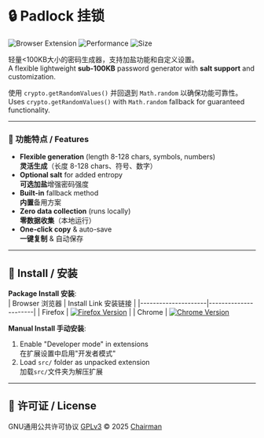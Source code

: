 # 🔒 Padlock 挂锁

![Browser Extension](https://img.shields.io/badge/跨浏览器支持-Firefox%20%26%20Chrome-orange) 
![Performance](https://img.shields.io/badge/双语界面-English/中文切换-brightgreen)
![Size](https://img.shields.io/badge/文件大小-%3C100KB-lightblue)

  轻量<100KB大小的密码生成器，支持加盐功能和自定义设置。  
    A flexible lightweight **sub-100KB** password generator with **salt support** and customization.  


  使用 `crypto.getRandomValues()` 并回退到 `Math.random` 以确保功能可靠性。  
    Uses `crypto.getRandomValues()` with `Math.random` fallback for guaranteed functionality.

  
---

### 🌟 功能特点 / Features
- **Flexible generation** (length 8-128 chars, symbols, numbers)  
  **灵活生成**（长度 8-128 chars、符号、数字）
- **Optional salt** for added entropy  
  **可选加盐**增强密码强度
- **Built-in** fallback method  
  **内置**备用方案
- **Zero data collection** (runs locally)  
  **零数据收集**（本地运行）
- **One-click copy** & auto-save  
  **一键复制** & 自动保存

---

## 🧩 Install / 安装
**Package Install 安装**:  
| Browser 浏览器       | Install Link 安装链接 |
|---------------------|----------------------|
| Firefox             | [![Firefox Version](https://img.shields.io/badge/.xpi-v1.0-orange)](https://github.com/ChineseOnChain/padlock/releases/download/v1.0/padlock-1.0.xpi) |
| Chrome              | [![Chrome Version](https://img.shields.io/badge/.crx-v1.0-yellow)](https://github.com/ChineseOnChain/padlock/releases/download/v1.0/padlock.crx)

**Manual Install 手动安装**:  
1. Enable "Developer mode" in extensions  
   在扩展设置中启用"开发者模式"
2. Load `src/` folder as unpacked extension  
   加载`src/`文件夹为解压扩展

---


## 📜 许可证 / License
GNU通用公共许可协议 [GPLv3](https://jxself.org/translations/gpl-3.zh.shtml) © 2025 [Chairman](https://github.com/ChineseOnChain)
